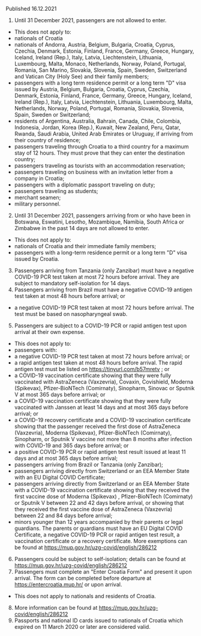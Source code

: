 Published 16.12.2021
1. Until 31 December 2021, passengers are not allowed to enter.
- This does not apply to:
- nationals of Croatia
- nationals of Andorra, Austria, Belgium, Bulgaria, Croatia, Cyprus, Czechia, Denmark, Estonia, Finland, France, Germany, Greece, Hungary, Iceland, Ireland (Rep.), Italy, Latvia, Liechtenstein, Lithuania, Luxembourg, Malta, Monaco, Netherlands, Norway, Poland, Portugal, Romania, San Marino, Slovakia, Slovenia, Spain, Sweden, Switzerland and Vatican City (Holy See) and their family members;
- passengers with a long term residence permit or a long term "D" visa issued by Austria, Belgium, Bulgaria, Croatia, Cyprus, Czechia, Denmark, Estonia, Finland, France, Germany, Greece, Hungary, Iceland, Ireland (Rep.), Italy, Latvia, Liechtenstein, Lithuania, Luxembourg, Malta, Netherlands, Norway, Poland, Portugal, Romania, Slovakia, Slovenia, Spain, Sweden or Switzerland;
- residents of Argentina, Australia, Bahrain, Canada, Chile, Colombia, Indonesia, Jordan, Korea (Rep.), Kuwait, New Zealand, Peru, Qatar, Rwanda, Saudi Arabia, United Arab Emirates or Uruguay, if arriving from their country of residence;
- passengers traveling through Croatia to a third country for a maximum stay of 12 hours. They must prove that they can enter the destination country;
- passengers traveling as tourists with an accommodation reservation;
- passengers traveling on business with an invitation letter from a company in Croatia;
- passengers with a diplomatic passport traveling on duty;
- passengers traveling as students;
- merchant seamen;
- military personnel.
2. Until 31 December 2021, passengers arriving from or who have been in Botswana, Eswatini, Lesotho, Mozambique, Namibia, South Africa or Zimbabwe in the past 14 days are not allowed to enter.
- This does not apply to:
- nationals of Croatia and their immediate family members;
- passengers with a long-term residence permit or a long term "D" visa issued by Croatia.
3. Passengers arriving from Tanzania (only Zanzibar) must have a negative COVID-19 PCR test taken at most 72 hours before arrival. They are subject to mandatory self-isolation for 14 days.
4. Passengers arriving from Brazil must have a negative COVID-19 antigen test taken at most 48 hours before arrival; or
- a negative COVID-19 PCR test taken at most 72 hours before arrival. The test must be based on nasopharyngeal swab.
5. Passengers are subject to a COVID-19 PCR or rapid antigen test upon arrival at their own expense.
- This does not apply to:
- passengers with:
- a negative COVID-19 PCR test taken at most 72 hours before arrival; or
- a rapid antigen test taken at most 48 hours before arrival. The rapid antigen test must be listed on <a href="https://tinyurl.com/b57mretv">https://tinyurl.com/b57mretv</a> ; or
- a COVID-19 vaccination certificate showing that they were fully vaccinated with AstraZeneca (Vaxzevria), Covaxin, Covishield, Moderna (Spikevax), Pfizer-BioNTech (Comirnaty), Sinopharm, Sinovac or Sputnik V at most 365 days before arrival; or
- a COVID-19 vaccination certificate showing that they were fully vaccinated with Janssen at least 14 days and at most 365 days before arrival; or
- a COVID-19 recovery certificate and a COVID-19 vaccination certificate showing that the passenger received the first dose of AstraZeneca (Vaxzevria), Moderna (Spikevax), Pfizer-BioNTech (Comirnaty), Sinopharm, or Sputnik V vaccine not more than 8 months after infection with COVID-19 and 365 days before arrival; or
- a positive COVID-19 PCR or rapid antigen test result issued at least 11 days and at most 365 days before arrival;
- passengers arriving from Brazil or Tanzania (only Zanzibar);
- passengers arriving directly from Switzerland or an EEA Member State with an EU Digital COVID Certificate;
- passengers arriving directly from Switzerland or an EEA Member State with a COVID-19 vaccination certificate showing that they received the first vaccine dose of Moderna (Spikevax) , Pfizer-BioNTech (Comirnaty) or Sputnik V between 22 and 42 days before arrival, or showing that they received the first vaccine dose of AstraZeneca (Vaxzevria) between 22 and 84 days before arrival;
- minors younger than 12 years accompanied by their parents or legal guardians. The parents or guardians must have an EU Digital COVID Certificate, a negative COVID-19 PCR or rapid antigen test result, a vaccination certificate or a recovery certificate.
More exemptions can be found at <a href="https://mup.gov.hr/uzg-covid/english/286212">https://mup.gov.hr/uzg-covid/english/286212</a>
6. Passengers could be subject to self-isolation; details can be found at <a href="https://mup.gov.hr/uzg-covid/english/286212">https://mup.gov.hr/uzg-covid/english/286212</a>
7. Passengers must complete an "Enter Croatia Form" and present it upon arrival. The form can be completed before departure at <a href="https://entercroatia.mup.hr/">https://entercroatia.mup.hr/</a> or upon arrival.
- This does not apply to nationals and residents of Croatia.
8. More information can be found at <a href="https://mup.gov.hr/uzg-covid/english/286212">https://mup.gov.hr/uzg-covid/english/286212</a>
9. Passports and national ID cards issued to nationals of Croatia which expired on 11 March 2020 or later are considered valid.